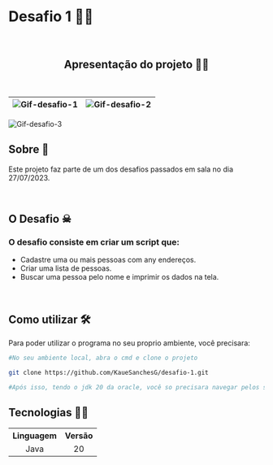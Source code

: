# Desafio 1 🚀🚀
<br>
<h2 align="center">Apresentação do projeto 👹👹</h2>
<br>

![Gif-desafio-1](https://github.com/KaueSanchesG/desafio-1/assets/95658722/f63cc29c-867a-4123-8152-6b8d89b6c0ff) | ![Gif-desafio-2](https://github.com/KaueSanchesG/desafio-1/assets/95658722/b29d2651-cc3a-47f9-8680-b9dd93d7b293)
:-------------------------:|:-------------------------:

![Gif-desafio-3](https://github.com/KaueSanchesG/desafio-1/assets/95658722/94b68c0d-abb2-490a-ab02-020011671660)


## Sobre 🧾
 
Este projeto faz parte de um dos desafios passados em sala no dia 27/07/2023.

</br>

## O Desafio ☠

### O desafio consiste em criar um script que:

* Cadastre uma ou mais pessoas com any endereços.
* Criar uma lista de pessoas.
* Buscar uma pessoa pelo nome e imprimir os dados na tela.

</br>

## Como utilizar 🛠

Para poder utilizar o programa no seu proprio ambiente, você precisara:

```bash
#No seu ambiente local, abra o cmd e clone o projeto

git clone https://github.com/KaueSanchesG/desafio-1.git

#Após isso, tendo o jdk 20 da oracle, você so precisara navegar pelos seus arquivos e abrir com seu editor/IDE

```

## Tecnologias 👩‍💻

<table>
  <tr>
  <th> Linguagem </th>
    <th> Versão </th>
  </tr>
  <tr>
    <td align="center"> Java </td>
    <td align="center"> 20 </td>
  </tr>
</table>

